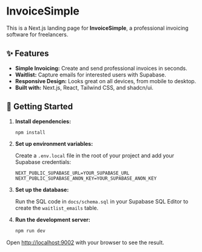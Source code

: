 # InvoiceSimple

This is a Next.js landing page for **InvoiceSimple**, a professional invoicing software for freelancers.

## ✨ Features

- **Simple Invoicing:** Create and send professional invoices in seconds.
- **Waitlist:** Capture emails for interested users with Supabase.
- **Responsive Design:** Looks great on all devices, from mobile to desktop.
- **Built with:** Next.js, React, Tailwind CSS, and shadcn/ui.

## 🚀 Getting Started

1.  **Install dependencies:**
    ```bash
    npm install
    ```

2.  **Set up environment variables:**

    Create a `.env.local` file in the root of your project and add your Supabase credentials:

    ```
    NEXT_PUBLIC_SUPABASE_URL=YOUR_SUPABASE_URL
    NEXT_PUBLIC_SUPABASE_ANON_KEY=YOUR_SUPABASE_ANON_KEY
    ```

3.  **Set up the database:**

    Run the SQL code in `docs/schema.sql` in your Supabase SQL Editor to create the `waitlist_emails` table.

4.  **Run the development server:**
    ```bash
    npm run dev
    ```

Open [http://localhost:9002](http://localhost:9002) with your browser to see the result.